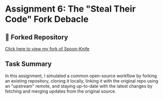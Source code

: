 # Assignment 6: The "Steal Their Code" Fork Debacle

## 📎 Forked Repository
[Click here to view my fork of Spoon-Knife](https://github.com/meghana123-k/Spoon-Knife)

## Task Summary
In this assignment, I simulated a common open-source workflow by forking an existing repository, cloning it locally, linking it with the original repo using an "upstream" remote, and staying up-to-date with the latest changes by fetching and merging updates from the original source.